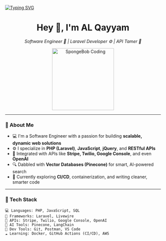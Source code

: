 <a href="https://git.io/typing-svg"><img src="https://readme-typing-svg.herokuapp.com?font=Playwrite+Danmark+Loopet&weight=700&size=22&pause=1000&color=FFD580&width=805&lines=Welcome+to+the+zone+where+semicolons+matter+more+than+sleep." alt="Typing SVG" /></a>


<h1 align="center">Hey 👋, I'm AL Qayyam</h1>

<p align="center">
  <em>Software Engineer 🧠 | Laravel Developer ⚙️ | API Tamer 📡</em>
</p>

<p align="center">
  <img src="https://media.giphy.com/media/l0MYEqEzwMWFCg8rm/giphy.gif" width="200" alt="SpongeBob Coding"/>
</p>

---

### 🚀 About Me

- 💻 I'm a Software Engineer with a passion for building **scalable, dynamic web solutions**
- ⚙️ I specialize in **PHP (Laravel)**, **JavaScript**, **jQuery**, and **RESTful APIs**
- 🔗 Integrated with APIs like **Stripe, Twilio, Google Console**, and even **OpenAI**
- 🔍 Dabbled with **Vector Databases (Pinecone)** for smart, AI-powered search
- 🔁 Currently exploring **CI/CD**, containerization, and writing cleaner, smarter code

---

### 🧰 Tech Stack

```text
💻 Languages: PHP, JavaScript, SQL
🧰 Frameworks: Laravel, Livewire
🔌 APIs: Stripe, Twilio, Google Console, OpenAI
🧠 AI Tools: Pinecone, LangChain
🧪 Dev Tools: Git, Postman, VS Code
☁️ Learning: Docker, GitHub Actions (CI/CD), AWS
